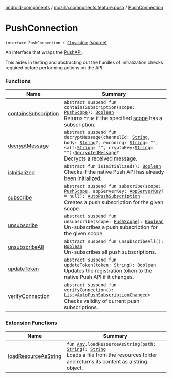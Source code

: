 [android-components](../../index.md) / [mozilla.components.feature.push](../index.md) / [PushConnection](./index.md)

# PushConnection

`interface PushConnection : `[`Closeable`](http://docs.oracle.com/javase/7/docs/api/java/io/Closeable.html) [(source)](https://github.com/mozilla-mobile/android-components/blob/master/components/feature/push/src/main/java/mozilla/components/feature/push/Connection.kt#L28)

An interface that wraps the [PushAPI](#).

This aides in testing and abstracting out the hurdles of initialization checks required before performing actions
on the API.

### Functions

| Name | Summary |
|---|---|
| [containsSubscription](contains-subscription.md) | `abstract suspend fun containsSubscription(scope: `[`PushScope`](../-push-scope.md)`): `[`Boolean`](https://kotlinlang.org/api/latest/jvm/stdlib/kotlin/-boolean/index.html)<br>Returns `true` if the specified [scope](contains-subscription.md#mozilla.components.feature.push.PushConnection$containsSubscription(kotlin.String)/scope) has a subscription. |
| [decryptMessage](decrypt-message.md) | `abstract suspend fun decryptMessage(channelId: `[`String`](https://kotlinlang.org/api/latest/jvm/stdlib/kotlin/-string/index.html)`, body: `[`String`](https://kotlinlang.org/api/latest/jvm/stdlib/kotlin/-string/index.html)`?, encoding: `[`String`](https://kotlinlang.org/api/latest/jvm/stdlib/kotlin/-string/index.html)` = "", salt: `[`String`](https://kotlinlang.org/api/latest/jvm/stdlib/kotlin/-string/index.html)` = "", cryptoKey: `[`String`](https://kotlinlang.org/api/latest/jvm/stdlib/kotlin/-string/index.html)` = ""): `[`DecryptedMessage`](../-decrypted-message/index.md)`?`<br>Decrypts a received message. |
| [isInitialized](is-initialized.md) | `abstract fun isInitialized(): `[`Boolean`](https://kotlinlang.org/api/latest/jvm/stdlib/kotlin/-boolean/index.html)<br>Checks if the native Push API has already been initialized. |
| [subscribe](subscribe.md) | `abstract suspend fun subscribe(scope: `[`PushScope`](../-push-scope.md)`, appServerKey: `[`AppServerKey`](../-app-server-key.md)`? = null): `[`AutoPushSubscription`](../-auto-push-subscription/index.md)<br>Creates a push subscription for the given scope. |
| [unsubscribe](unsubscribe.md) | `abstract suspend fun unsubscribe(scope: `[`PushScope`](../-push-scope.md)`): `[`Boolean`](https://kotlinlang.org/api/latest/jvm/stdlib/kotlin/-boolean/index.html)<br>Un-subscribes a push subscription for the given scope. |
| [unsubscribeAll](unsubscribe-all.md) | `abstract suspend fun unsubscribeAll(): `[`Boolean`](https://kotlinlang.org/api/latest/jvm/stdlib/kotlin/-boolean/index.html)<br>Un-subscribes all push subscriptions. |
| [updateToken](update-token.md) | `abstract suspend fun updateToken(token: `[`String`](https://kotlinlang.org/api/latest/jvm/stdlib/kotlin/-string/index.html)`): `[`Boolean`](https://kotlinlang.org/api/latest/jvm/stdlib/kotlin/-boolean/index.html)<br>Updates the registration token to the native Push API if it changes. |
| [verifyConnection](verify-connection.md) | `abstract suspend fun verifyConnection(): `[`List`](https://kotlinlang.org/api/latest/jvm/stdlib/kotlin.collections/-list/index.html)`<`[`AutoPushSubscriptionChanged`](../-auto-push-subscription-changed/index.md)`>`<br>Checks validity of current push subscriptions. |

### Extension Functions

| Name | Summary |
|---|---|
| [loadResourceAsString](../../mozilla.components.support.test.file/kotlin.-any/load-resource-as-string.md) | `fun `[`Any`](https://kotlinlang.org/api/latest/jvm/stdlib/kotlin/-any/index.html)`.loadResourceAsString(path: `[`String`](https://kotlinlang.org/api/latest/jvm/stdlib/kotlin/-string/index.html)`): `[`String`](https://kotlinlang.org/api/latest/jvm/stdlib/kotlin/-string/index.html)<br>Loads a file from the resources folder and returns its content as a string object. |
